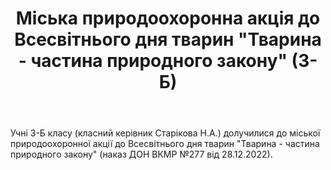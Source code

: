 ﻿---
title: Міська природоохоронна акція до Всесвітнього дня тварин "Тварина - частина природного закону" (3-Б)
---

Учні 3-Б класу (класний керівник Старікова Н.А.) долучилися до міської природоохоронної акції до Всесвітнього дня тварин "Тварина - частина природного закону" (наказ ДОН ВКМР №277 від 28.12.2022).

<slideshow />
